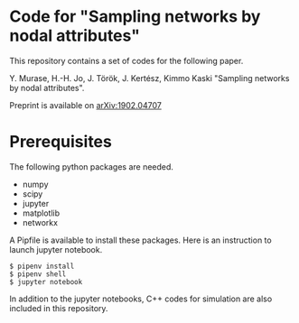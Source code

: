 # Code for "Sampling networks by nodal attributes"

This repository contains a set of codes for the following paper.

Y. Murase, H.-H. Jo, J. Török, J. Kertész, Kimmo Kaski "Sampling networks by nodal attributes".

Preprint is available on [arXiv:1902.04707](https://arxiv.org/abs/1902.04707)

# Prerequisites

The following python packages are needed.

- numpy
- scipy
- jupyter
- matplotlib
- networkx

A Pipfile is available to install these packages. Here is an instruction to launch jupyter notebook.

```shell
$ pipenv install
$ pipenv shell
$ jupyter notebook
```

In addition to the jupyter notebooks, C++ codes for simulation are also included in this repository.
